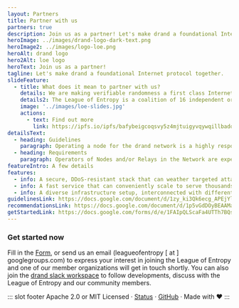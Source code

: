 ```yaml
---
layout: Partners
title: Partner with us
partners: true
description: Join us as a partner! Let's make drand a foundational Internet protocol together.
heroImage: ../images/drand-logo-dark-text.png
heroImage2: ../images/logo-loe.png
heroAlt: drand logo
hero2Alt: loe logo
heroText: Join us as a partner!
tagline: Let's make drand a foundational Internet protocol together.
slideFeature:
  - title: What does it mean to partner with us?
    details: We are making verifiable randomness a first class Internet service and drand a foundational Internet protocol! 
    details2: The League of Entropy is a coalition of 16 independent organizations that power the drand network and contribute to randomness generation.
    image: '../images/loe-slides.jpg'
    actions:
      - text: Find out more
        link: https://ipfs.io/ipfs/bafybeigcoqsvy5z4mjtuigyvqywqillbadqzusx5jqlp5a7tvmzi7hg24q/Invitation%20to%20join%20the%20League%20of%20Entropy-v2.pdf
detailsText:
  - heading: Guidelines
    paragraph: Operating a node for the drand network is a highly responsible task. We require that League of Entropy members have previous experience with operating critical infrastructure that provides high degree of security, reliability, and resilience.
  - heading: Requirements
    paragraph: Operators of Nodes and/or Relays in the Network are expected to design, deploy and operate a robust drand stack that follows strong security, and resiliency principles.
featureIntro: A few details
features:
  - info: A secure, DDoS-resistant stack that can weather targeted attacks in a fully self-contained fashion.
  - info: A fast service that can conveniently scale to serve thousands of clients.
  - info: A diverse infrastructure setup, interconnected with different endpoints, and access methods to randomness.
guidelinesLink: https://docs.google.com/document/d/1zy_ki3Qk6ecg_APEjYlT9DBwzdJx9I_ImHvaUaIwKHU/edit?usp=sharing
recommendationsLink: https://docs.google.com/document/d/1p5vGdDOyBEAAMaCsDSEyI-BpX64_kNpCMu49qWc_G8M/edit?usp=sharing
getStartedLink: https://docs.google.com/forms/d/e/1FAIpQLScaFa4UTTh7BQsAzz0bLDZ5t3U8IO8dusy0dOK4iYYim6yLhA/viewform?usp=sf_link
---
```


### Get started now

Fill in the [Form](https://docs.google.com/forms/d/e/1FAIpQLScaFa4UTTh7BQsAzz0bLDZ5t3U8IO8dusy0dOK4iYYim6yLhA/viewform?usp=sf_link), or send us an email (leagueofentropy [ at ] googlegroups.com) to express your interest in joining the League of Entropy and one of our member organizations will get in touch shortly. You can also join the [drand slack workspace](https://join.slack.com/t/drandworkspace/shared_invite/zt-19u4rf6if-bf7lxIvF2zYn4~TrBwfkiA) to follow developments, discuss with the League of Entropy and our community members.


::: slot footer
Apache 2.0 or MIT Licensed · [Status](https://drand.statuspage.io/) · [GitHub](https://github.com/drand/drand) · Made with ❤️
:::
